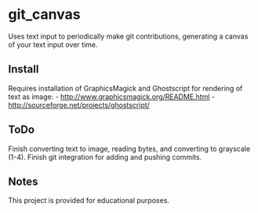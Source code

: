 git_canvas
=======
Uses text input to periodically make git contributions, generating a canvas of your text input over time.

Install
------
Requires installation of GraphicsMagick and Ghostscript for rendering of text as image:
    - http://www.graphicsmagick.org/README.html
    - http://sourceforge.net/projects/ghostscript/

ToDo
-------
Finish converting text to image, reading bytes, and converting to grayscale (1-4).
Finish git integration for adding and pushing commits.

Notes
-------
This project is provided for educational purposes.


